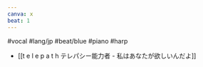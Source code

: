 ```yaml
---
canva: x
beat: 1
---
```

#vocal #lang/jp #beat/blue #piano #harp 
- [[t e l e p a t h テレパシー能力者 - 私はあなたが欲しいんだよ]]